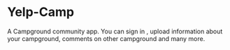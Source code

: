 # Yelp-Camp
A Campground community app. You can sign in , upload information about your campground, comments on other campground  and many more.
